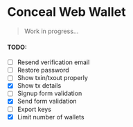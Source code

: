 # Conceal Web Wallet

> Work in progress...

#### TODO:

 - [ ] Resend verification email
 - [ ] Restore password
 - [ ] Show txin/txout properly
 - [x] Show tx details
 - [ ] Signup form validation
 - [x] Send form validation
 - [ ] Export keys
 - [x] Limit number of wallets
